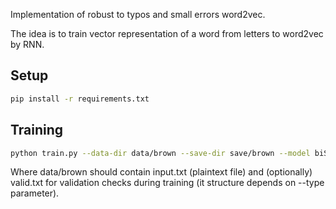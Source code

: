Implementation of robust to typos and small errors word2vec.

The idea is to train vector representation of a word from letters to word2vec by RNN.

## Setup
```bash
pip install -r requirements.txt
```

## Training
```bash
python train.py --data-dir data/brown --save-dir save/brown --model biSRU
```
Where data/brown should contain input.txt (plaintext file) and (optionally) valid.txt for validation checks during training
(it structure depends on --type parameter).
